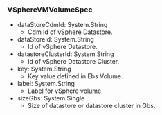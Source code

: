 ### VSphereVMVolumeSpec
- dataStoreCdmId: System.String
  - Cdm Id of vSphere Datastore.
- dataStoreId: System.String
  - Id of vSphere Datastore.
- datastoreClusterId: System.String
  - Id of vSphere Datastore Cluster.
- key: System.String
  - Key value defined in Ebs Volume.
- label: System.String
  - Label for vSphere volume.
- sizeGbs: System.Single
  - Size of datastore or datastore cluster in Gbs.
